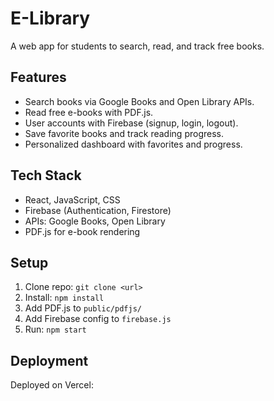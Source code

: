 # E-Library

A web app for students to search, read, and track free books.

## Features
- Search books via Google Books and Open Library APIs.
- Read free e-books with PDF.js.
- User accounts with Firebase (signup, login, logout).
- Save favorite books and track reading progress.
- Personalized dashboard with favorites and progress.

## Tech Stack
- React, JavaScript, CSS
- Firebase (Authentication, Firestore)
- APIs: Google Books, Open Library
- PDF.js for e-book rendering

## Setup
1. Clone repo: `git clone <url>`
2. Install: `npm install`
3. Add PDF.js to `public/pdfjs/`
4. Add Firebase config to `firebase.js`
5. Run: `npm start`

## Deployment
Deployed on Vercel: <your-url>